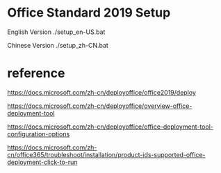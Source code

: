 # Office Standard 2019 Setup

English Version
./setup_en-US.bat

Chinese Version
./setup_zh-CN.bat

# reference

https://docs.microsoft.com/zh-cn/deployoffice/office2019/deploy

https://docs.microsoft.com/zh-cn/deployoffice/overview-office-deployment-tool

https://docs.microsoft.com/zh-cn/deployoffice/office-deployment-tool-configuration-options

https://docs.microsoft.com/zh-cn/office365/troubleshoot/installation/product-ids-supported-office-deployment-click-to-run
